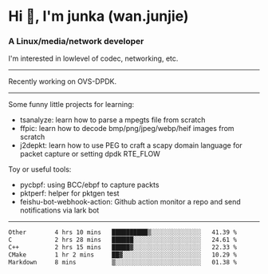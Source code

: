 
<h1 >Hi 👋, I'm junka (wan.junjie)</h1>
<h3 >A Linux/media/network developer</h3>


I'm interested in lowlevel of codec, networking, etc.


---

Recently working on OVS-DPDK.

---

Some funny little projects for learning:

- tsanalyze: learn how to parse a mpegts file from scratch 
- ffpic: learn how to decode bmp/png/jpeg/webp/heif images from scratch
- j2depkt: learn how to use PEG to craft a scapy domain language for packet capture or setting dpdk RTE_FLOW

Toy or useful tools:

- pycbpf: using BCC/ebpf to capture packts
- pktperf: helper for pktgen test
- feishu-bot-webhook-action: Github action monitor a repo and send notifications via lark bot

---

<!--START_SECTION:waka-->

```txt
Other        4 hrs 10 mins   ██████████▒░░░░░░░░░░░░░░   41.39 %
C            2 hrs 28 mins   ██████░░░░░░░░░░░░░░░░░░░   24.61 %
C++          2 hrs 15 mins   █████▓░░░░░░░░░░░░░░░░░░░   22.33 %
CMake        1 hr 2 mins     ██▓░░░░░░░░░░░░░░░░░░░░░░   10.29 %
Markdown     8 mins          ▒░░░░░░░░░░░░░░░░░░░░░░░░   01.38 %
```

<!--END_SECTION:waka-->
